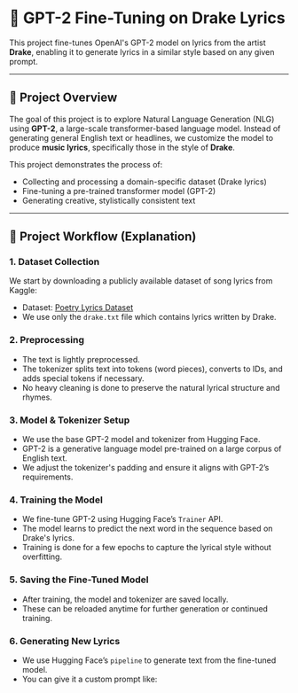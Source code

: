 # 🎤 GPT-2 Fine-Tuning on Drake Lyrics

This project fine-tunes OpenAI's GPT-2 model on lyrics from the artist **Drake**, enabling it to generate lyrics in a similar style based on any given prompt.

---

## 📌 Project Overview

The goal of this project is to explore Natural Language Generation (NLG) using **GPT-2**, a large-scale transformer-based language model. Instead of generating general English text or headlines, we customize the model to produce **music lyrics**, specifically those in the style of **Drake**.

This project demonstrates the process of:
- Collecting and processing a domain-specific dataset (Drake lyrics)
- Fine-tuning a pre-trained transformer model (GPT-2)
- Generating creative, stylistically consistent text

---

## 🔁 Project Workflow (Explanation)

### 1. **Dataset Collection**
We start by downloading a publicly available dataset of song lyrics from Kaggle:
- Dataset: [Poetry Lyrics Dataset](https://www.kaggle.com/datasets/paultimothymooney/poetry)
- We use only the `drake.txt` file which contains lyrics written by Drake.

### 2. **Preprocessing**
- The text is lightly preprocessed.
- The tokenizer splits text into tokens (word pieces), converts to IDs, and adds special tokens if necessary.
- No heavy cleaning is done to preserve the natural lyrical structure and rhymes.

### 3. **Model & Tokenizer Setup**
- We use the base GPT-2 model and tokenizer from Hugging Face.
- GPT-2 is a generative language model pre-trained on a large corpus of English text.
- We adjust the tokenizer's padding and ensure it aligns with GPT-2’s requirements.

### 4. **Training the Model**
- We fine-tune GPT-2 using Hugging Face’s `Trainer` API.
- The model learns to predict the next word in the sequence based on Drake's lyrics.
- Training is done for a few epochs to capture the lyrical style without overfitting.

### 5. **Saving the Fine-Tuned Model**
- After training, the model and tokenizer are saved locally.
- These can be reloaded anytime for further generation or continued training.

### 6. **Generating New Lyrics**
- We use Hugging Face’s `pipeline` to generate text from the fine-tuned model.
- You can give it a custom prompt like:

